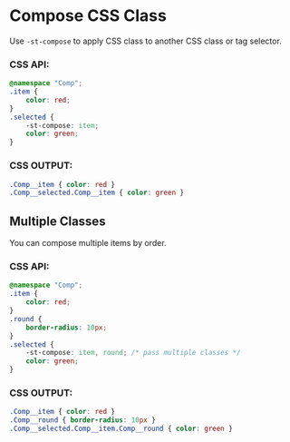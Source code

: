 # Compose CSS Class

Use `-st-compose` to apply CSS class to another CSS class or tag selector.

### CSS API:
```css
@namespace "Comp";
.item {
    color: red;
}
.selected {
    -st-compose: item;
    color: green;
}
```

### CSS OUTPUT:
```css
.Comp__item { color: red }
.Comp__selected.Comp__item { color: green }
```

## Multiple Classes

You can compose multiple items by order.

### CSS API:
```css
@namespace "Comp";
.item {
    color: red;
}
.round {
    border-radius: 10px;
}
.selected {
    -st-compose: item, round; /* pass multiple classes */
    color: green;
}
```

### CSS OUTPUT:
```css
.Comp__item { color: red }
.Comp__round { border-radius: 10px }
.Comp__selected.Comp__item.Comp__round { color: green }
```
